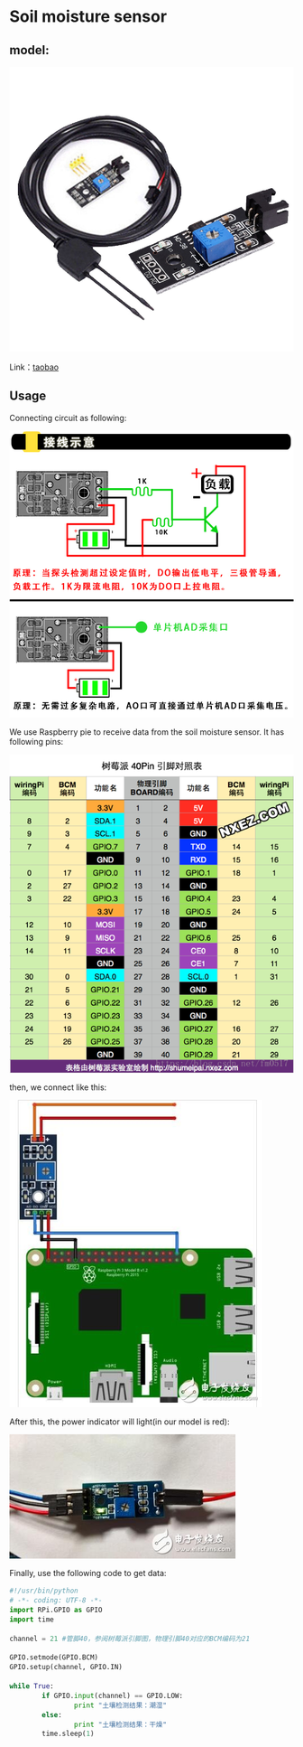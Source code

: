 # Soil moisture sensor

## model: 

![img](https://raw.githubusercontent.com/zhuhu00/img/master/20210520125944.jpeg)

Link：[taobao](https://item.taobao.com/item.htm?scm=1007.13982.82927.0&id=577950984281&last_time=1621307623)

## Usage

Connecting circuit as following:

![img](https://raw.githubusercontent.com/zhuhu00/img/master/20210520130651.jpeg)

We use Raspberry pie to receive data from the soil moisture sensor. It has following pins:

![img](https://raw.githubusercontent.com/zhuhu00/img/master/20210520130907.png)

then, we connect like this:

![树莓派土壤湿度传感器](https://raw.githubusercontent.com/zhuhu00/img/master/20210520131310.jpeg)

After this, the power indicator will light(in our model is red): 

![o4YBAFplRKeAdHGgAAA7jS9azmU334](https://raw.githubusercontent.com/zhuhu00/img/master/20210520131241.jpg)

Finally, use the following code to get data:

```python
#!/usr/bin/python
# -*- coding: UTF-8 -*-
import RPi.GPIO as GPIO
import time

channel = 21 #管脚40，参阅树莓派引脚图，物理引脚40对应的BCM编码为21

GPIO.setmode(GPIO.BCM)
GPIO.setup(channel, GPIO.IN)

while True:
        if GPIO.input(channel) == GPIO.LOW:
                print "土壤检测结果：潮湿"
        else:
                print "土壤检测结果：干燥"
        time.sleep(1)
```

